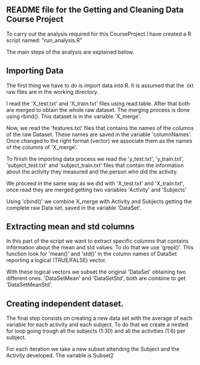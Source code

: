 ## README file for the Getting and Cleaning Data Course Project

To carry out the analysis required for this CourseProject I have created a R script named: "run_analysis.R"

The main steps of the analysis are explained below.

## Importing Data

The first thing we have to do is import data into R. It is assumed that the .txt raw files are in the working directory.

I read the 'X_test.txt' and 'X_train.txt' files using read.table. After that both are merged to obtain the whole raw dataset. The merging process is done using rbind(). This dataset is in the variable 'X_merge'.

Now, we read the 'features.txt' files that contains the names of the columns of the raw Dataset. These names are saved in the variable 'columnNames'. Once changed to the right format (vector) we associate them as the names of the columns of 'X_merge'.

To finish the importing data process we read the 'y_test.txt', 'y_train.txt', 'subject_test.txt' and 'subject_train.txt' files that contain the information about the activity they measured and the person who did the activity.

We proceed in the same way as we did with 'X_test.txt' and 'X_train.txt', once read they are merged getting two variables 'Activity' and 'Subjects'

Using 'cbind()' we combine X_merge with Activity and Subjects getting the complete raw Data set, saved in the variable 'DataSet'.

## Extracting mean and std columns

In this part of the script we want to extract specific columns that contains information about the mean and std values. To do that we use 'grepl()'. This function look for 'mean()' and 'std()' in the column names of DataSet reporting a logical (TRUE/FALSE) vector.

With these logical vectors we subset the original 'DataSet' obtaining two different ones. 'DataSetMean' and 'DataSetStd', both are combine to get 'DataSetMeanStd'.

## Creating independent dataset.

The final step consists on creating a new data set with the average of each variable for each activity and each subject. To do that we create a nested for loop going trough all the subjects (1:30) and all the activities (1:6) per subject. 

For each iteration we take a new subset attending the Subject and the Activity developed. The variable is Subset2



